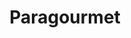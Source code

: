 ---
title: "Paragourmet"
url: /santo-domingo-distrito-nacional/paragourmet/
shop: menaje del hogar
---